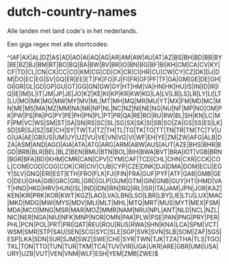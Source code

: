 # dutch-country-names
Alle landen met land code's in het nederlands.

Een giga regex met alle shortcodes:

^(AF|AX|AL|DZ|AS|AD|AO|AI|AQ|AG|AR|AM|AW|AU|AT|AZ|BS|BH|BD|BB|BY|BE|BZ|BJ|BM|BT|BO|BQ|BA|BW|BV|BR|IO|BN|BG|BF|BI|KH|CM|CA|CV|KY|CF|TD|CL|CN|CX|CC|CO|KM|CG|CD|CK|CR|CI|HR|CU|CW|CY|CZ|DK|DJ|DM|DO|EC|EG|SV|GQ|ER|EE|ET|FK|FO|FJ|FI|FR|GF|PF|TF|GA|GM|GE|DE|GH|GI|GR|GL|GD|GP|GU|GT|GG|GN|GW|GY|HT|HM|VA|HN|HK|HU|IS|IN|ID|IR|IQ|IE|IM|IL|IT|JM|JP|JE|JO|KZ|KE|KI|KP|KR|KW|KG|LA|LV|LB|LS|LR|LY|LI|LT|LU|MO|MK|MG|MW|MY|MV|ML|MT|MH|MQ|MR|MU|YT|MX|FM|MD|MC|MN|ME|MS|MA|MZ|MM|NA|NR|NP|NL|NC|NZ|NI|NE|NG|NU|NF|MP|NO|OM|PK|PW|PS|PA|PG|PY|PE|PH|PN|PL|PT|PR|QA|RE|RO|RU|RW|BL|SH|KN|LC|MF|PM|VC|WS|SM|ST|SA|SN|RS|SC|SL|SG|SX|SK|SI|SB|SO|ZA|GS|SS|ES|LK|SD|SR|SJ|SZ|SE|CH|SY|TW|TJ|TZ|TH|TL|TG|TK|TO|TT|TN|TR|TM|TC|TV|UG|UA|AE|GB|US|UM|UY|UZ|VU|VE|VN|VG|VI|WF|EH|YE|ZM|ZW|AFG|ALB|DZA|ASM|AND|AGO|AIA|ATA|ATG|ARG|ARM|ABW|AUS|AUT|AZE|BHS|BHR|BGD|BRB|BLR|BEL|BLZ|BEN|BMU|BTN|BOL|BIH|BWA|BVT|BRA|IOT|VGB|BRN|BGR|BFA|BDI|KHM|CMR|CAN|CPV|CYM|CAF|TCD|CHL|CHN|CXR|CCK|COL|COM|COD|COG|COK|CRI|CIV|CUB|CYP|CZE|DNK|DJI|DMA|DOM|ECU|EGY|SLV|GNQ|ERI|EST|ETH|FRO|FLK|FJI|FIN|FRA|GUF|PYF|ATF|GAB|GMB|GEO|DEU|GHA|GIB|GRC|GRL|GRD|GLP|GUM|GTM|GIN|GNB|GUY|HTI|HMD|VAT|HND|HKG|HRV|HUN|ISL|IND|IDN|IRN|IRQ|IRL|ISR|ITA|JAM|JPN|JOR|KAZ|KEN|KIR|PRK|KOR|KWT|KGZ|LAO|LVA|LBN|LSO|LBR|LBY|LIE|LTU|LUX|MAC|MKD|MDG|MWI|MYS|MDV|MLI|MLT|MHL|MTQ|MRT|MUS|MYT|MEX|FSM|MDA|MCO|MNG|MSR|MAR|MOZ|MMR|NAM|NRU|NPL|ANT|NLD|NCL|NZL|NIC|NER|NGA|NIU|NFK|MNP|NOR|OMN|PAK|PLW|PSE|PAN|PNG|PRY|PER|PHL|PCN|POL|PRT|PRI|QAT|REU|ROU|RUS|RWA|SHN|KNA|LCA|SPM|VCT|WSM|SMR|STP|SAU|SEN|SCG|SYC|SLE|SGP|SVK|SVN|SLB|SOM|ZAF|SGS|ESP|LKA|SDN|SUR|SJM|SWZ|SWE|CHE|SYR|TWN|TJK|TZA|THA|TLS|TGO|TKL|TON|TTO|TUN|TUR|TKM|TCA|TUV|VIR|UGA|UKR|ARE|GBR|UMI|USA|URY|UZB|VUT|VEN|VNM|WLF|ESH|YEM|ZMB|ZWE)$
